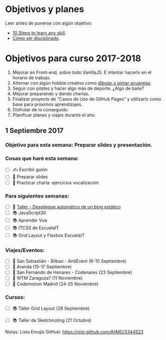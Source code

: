 Objetivos y planes
==============

Leer antes de ponerse con algún objetivo:

- [10 Steps to learn any skill](https://whywhathow.xyz/how-to-learn-any-skill/). 
- [Cómo ser disciplinado](https://www.youtube.com/watch?v=I6may1U-xKk).

# Objetivos para curso 2017-2018

1. Mejorar en Front-end, sobre todo VanillaJS. E intentar hacerlo en el horario de trabajo.
2. Alternar con algún hobbie creativo como [dibujar o pintar acuarelas](https://twitter.com/cristinafsanz/status/903201156222115840).
3. Seguir con pilates y hacer algo más de deporte. ¿Algo de baile?
4. Mejorar preparando y dando charlas.
5. Finalizar proyecto de "Casos de Uso de GitHub Pages" y utilizarlo como base para próximos aprendizajes.
6. Disfrutar de lo conseguido.
7. Planificar planes y viajes durante el año.


## 1 Septiembre 2017

### Objetivo para esta semana: Preparar slides y presentación.

### Cosas que haré esta semana:

- [ ] ✍️ Escribir guión
- [ ] 🚀 Preparar slides
- [ ] 🙊 Practicar charla: ejercicios vocalización

### Para siguientes semanas: 

- [ ] 🚀 [Taller - Despliegue automático de un blog estático](https://moduslaborandi.net/2017/08/taller-despliegue-automatico-blog-estatico-i/)
- [ ] 📚 JavaScript30
- [ ] 📚 Aprender Vue
- [ ] 📚 ITCSS de EscuelaIT
- [ ] 📚 Grid Layout y Flexbox EscuelaIT

### Viajes/Eventos:
- [ ] 🚊 San Sebastián - Bilbao - AntiEvent (6-10 Septiembre)
- [ ] 🚊 Aranda (15-17 Septiembre)
- [ ] 🚊 San Fernando de Henares - Codenares (23 Septiembre)
- [ ] 🚊 WTM Zaragoza? (11 Noviembre)
- [ ] 🚊 Codemotion Madrid (24-25 Noviembre)

### Cursos:
- [ ] 📚 Taller Grid Layout (28 Septiembre)
- [ ] 📚 Taller de Sketchnoting (21 Octubre)



Notas: Lista Emojis GitHub: https://gist.github.com/AliMD/3344523
